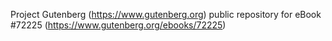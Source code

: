 Project Gutenberg (https://www.gutenberg.org) public repository
for eBook #72225 (https://www.gutenberg.org/ebooks/72225)
